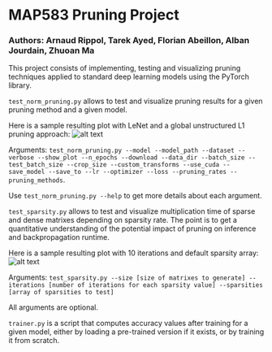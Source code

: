 # MAP583 Pruning Project
### Authors: Arnaud Rippol, Tarek Ayed, Florian Abeillon, Alban Jourdain, Zhuoan Ma



This project consists of implementing, testing and visualizing pruning techniques applied to standard deep learning models using the PyTorch library.



```test_norm_pruning.py``` allows to test and visualize pruning results for a given pruning method and a given model.

Here is a sample resulting plot with LeNet and a global unstructured L1 pruning approach:
![alt text](https://github.com/arnaud-rippol/pruning-project/blob/master/figures/pruning_results_LeNet_global_unstructured.png "Logo Title Text 1")

Arguments: 
```test_norm_pruning.py --model --model_path --dataset --verbose --show_plot --n_epochs --download --data_dir --batch_size --test_batch_size --crop_size --custom_transforms --use_cuda --save_model --save_to --lr --optimizer --loss --pruning_rates --pruning_methods```.

Use ```test_norm_pruning.py --help``` to get more details about each argument.



```test_sparsity.py``` allows to test and visualize multiplication time of sparse and dense matrixes depending on sparsity rate. The point is to get a quantitative understanding of the potential impact of pruning on inference and backpropagation runtime.

Here is a sample resulting plot with 10 iterations and default sparsity array:
![alt text](https://github.com/arnaud-rippol/pruning-project/blob/master/figures/test_sparsity0.png "Logo Title Text 1")

Arguments: 
```test_sparsity.py --size [size of matrixes to generate] --iterations [number of iterations for each sparsity value] --sparsities [array of sparsities to test]```

All arguments are optional.



```trainer.py``` is a script that computes accuracy values after training for a given model, either by loading a pre-trained version if it exists, or by training it from scratch.
